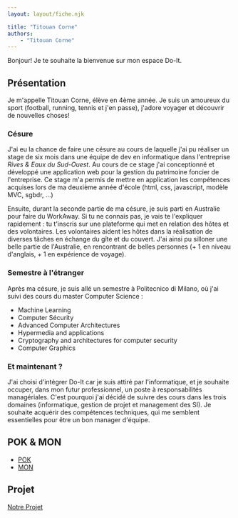 ```yaml
---
layout: layout/fiche.njk

title: "Titouan Corne"
authors:
    - "Titouan Corne"
---
```


Bonjour! Je te souhaite la bienvenue sur mon espace Do-It.

## Présentation

Je m'appelle Titouan Corne, élève en 4ème année. Je suis un amoureux du sport (football, running, tennis et j'en passe), j'adore voyager et découvrir de nouvelles choses!

### Césure

J'ai eu la chance de faire une césure au cours de laquelle j'ai pu réaliser un stage de six mois dans une équipe de dev en informatique dans l'entreprise *Rives & Eaux du Sud-Ouest*. Au cours de ce stage j'ai conceptionné et développé une application web pour la gestion du patrimoine foncier de l'entreprise. Ce stage m'a permis de mettre en application les compétences acquises lors de ma deuxième année d'école (html, css, javascript, modèle MVC, sgbdr, ...)

Ensuite, durant la seconde partie de ma césure, je suis parti en Australie pour faire du WorkAway. Si tu ne connais pas, je vais te l'expliquer rapidement : tu t'inscris sur une plateforme qui met en relation des hôtes et des volontaires. Les volontaires aident les hôtes dans la réalisation de diverses tâches en échange du gîte et du couvert. J'ai ainsi pu silloner une belle partie de l'Australie, en rencontrant de belles personnes (+ 1 en niveau d'anglais, + 1 en expérience de voyage).

### Semestre à l'étranger

Après ma césure, je suis allé un semestre à Politecnico di Milano, où j'ai suivi des cours du master Computer Science :

- Machine Learning
- Computer Sécurity
- Advanced Computer Architectures
- Hypermedia and applications
- Cryptography and architectures for computer security
- Computer Graphics

### Et maintenant ?

J'ai choisi d'intégrer Do-It car je suis attiré par l'informatique, et je souhaite occuper, dans mon futur professionnel, un poste à responsabilités managériales. C'est pourquoi j'ai décidé de suivre des cours dans les trois domaines (informatique, gestion de projet et management des SI). Je souhaite acquérir des compétences techniques, qui me semblent essentielles pour être un bon manager d'équipe.

## POK & MON

- [POK](./pok)
- [MON](./mon)

## Projet

[Notre Projet](../../../projets/20XX-20YY/notre-projet)
